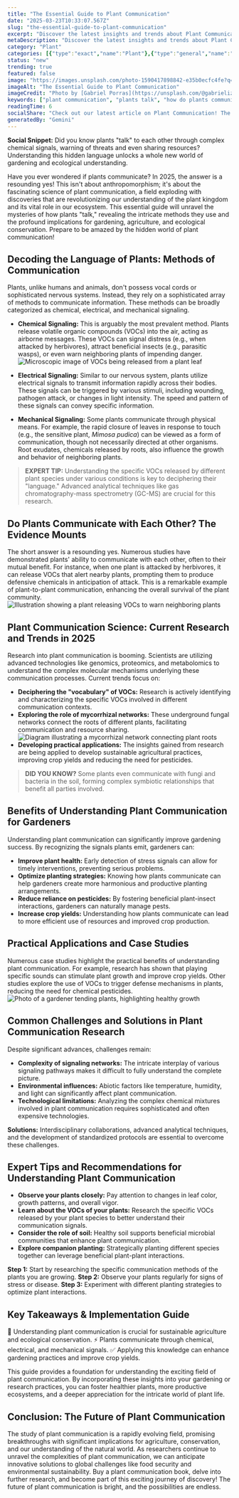 ```yaml
---
title: "The Essential Guide to Plant Communication"
date: "2025-03-23T10:33:07.567Z"
slug: "the-essential-guide-to-plant-communication"
excerpt: "Discover the latest insights and trends about Plant Communication. This comprehensive guide covers everything you need to know about Plant Communication in 2025."
metaDescription: "Discover the latest insights and trends about Plant Communication. This comprehensive guide covers everything you need to know about Plant Communication in..."
category: "Plant"
categories: [{"type":"exact","name":"Plant"},{"type":"general","name":"Ecology"},{"type":"medium","name":"Chemical Ecology"},{"type":"specific","name":"Allelopathy"},{"type":"niche","name":"Volatile Organic Compounds"}]
status: "new"
trending: true
featured: false
image: "https://images.unsplash.com/photo-1590417898842-e35b0ecfc4fe?q=85&w=1200&fit=max&fm=webp&auto=compress"
imageAlt: "The Essential Guide to Plant Communication"
imageCredit: "Photo by [Gabriel Porras](https://unsplash.com/@gabrielizalo) on Unsplash"
keywords: ["plant communication", "plants talk", "how do plants communicate", "plant communication methods", "do plants communicate with each other", "plant communication science", "buy plant communication book", "plant communication research", "benefits of understanding plant communication", "plant communication for gardeners"]
readingTime: 6
socialShare: "Check out our latest article on Plant Communication! The Essential Guide to Plant Communication #plant communication #plants talk #how do plants communicate"
generatedBy: "Gemini"
---
```




**Social Snippet:**  Did you know plants "talk" to each other through complex chemical signals, warning of threats and even sharing resources? Understanding this hidden language unlocks a whole new world of gardening and ecological understanding.

Have you ever wondered if plants communicate?  In 2025, the answer is a resounding yes!  This isn't about anthropomorphism; it's about the fascinating science of plant communication, a field exploding with discoveries that are revolutionizing our understanding of the plant kingdom and its vital role in our ecosystem. This essential guide will unravel the mysteries of how plants "talk," revealing the intricate methods they use and the profound implications for gardening, agriculture, and ecological conservation. Prepare to be amazed by the hidden world of plant communication!

##  Decoding the Language of Plants: Methods of Communication

Plants, unlike humans and animals, don't possess vocal cords or sophisticated nervous systems.  Instead, they rely on a sophisticated array of methods to communicate information.  These methods can be broadly categorized as chemical, electrical, and mechanical signaling.

* **Chemical Signaling:** This is arguably the most prevalent method.  Plants release volatile organic compounds (VOCs) into the air, acting as airborne messages.  These VOCs can signal distress (e.g., when attacked by herbivores), attract beneficial insects (e.g., parasitic wasps), or even warn neighboring plants of impending danger.  ![Microscopic image of VOCs being released from a plant leaf](https://images.unsplash.com/photo-1607296393394-6e25d0fc15cc?q=85&w=1200&fit=max&fm=webp&auto=compress)

* **Electrical Signaling:** Similar to our nervous system, plants utilize electrical signals to transmit information rapidly across their bodies.  These signals can be triggered by various stimuli, including wounding, pathogen attack, or changes in light intensity.  The speed and pattern of these signals can convey specific information.

* **Mechanical Signaling:** Some plants communicate through physical means.  For example, the rapid closure of leaves in response to touch (e.g., the sensitive plant, *Mimosa pudica*) can be viewed as a form of communication, though not necessarily directed at other organisms.  Root exudates, chemicals released by roots, also influence the growth and behavior of neighboring plants.

> **EXPERT TIP:** Understanding the specific VOCs released by different plant species under various conditions is key to deciphering their "language."  Advanced analytical techniques like gas chromatography-mass spectrometry (GC-MS) are crucial for this research.

## Do Plants Communicate with Each Other?  The Evidence Mounts

The short answer is a resounding yes.  Numerous studies have demonstrated plants' ability to communicate with each other, often to their mutual benefit.  For instance, when one plant is attacked by herbivores, it can release VOCs that alert nearby plants, prompting them to produce defensive chemicals in anticipation of attack. This is a remarkable example of plant-to-plant communication, enhancing the overall survival of the plant community. ![Illustration showing a plant releasing VOCs to warn neighboring plants](https://images.unsplash.com/photo-1534859108275-a3a6f52f0d46?q=85&w=1200&fit=max&fm=webp&auto=compress)

## Plant Communication Science: Current Research and Trends in 2025

Research into plant communication is booming.  Scientists are utilizing advanced technologies like genomics, proteomics, and metabolomics to understand the complex molecular mechanisms underlying these communication processes.  Current trends focus on:

* **Deciphering the "vocabulary" of VOCs:**  Research is actively identifying and characterizing the specific VOCs involved in different communication contexts.
* **Exploring the role of mycorrhizal networks:**  These underground fungal networks connect the roots of different plants, facilitating communication and resource sharing.  ![Diagram illustrating a mycorrhizal network connecting plant roots](https://images.unsplash.com/photo-1515169067868-5387ec356754?q=85&w=1200&fit=max&fm=webp&auto=compress)
* **Developing practical applications:** The insights gained from research are being applied to develop sustainable agricultural practices, improving crop yields and reducing the need for pesticides.

> **DID YOU KNOW?** Some plants even communicate with fungi and bacteria in the soil, forming complex symbiotic relationships that benefit all parties involved.

## Benefits of Understanding Plant Communication for Gardeners

Understanding plant communication can significantly improve gardening success.  By recognizing the signals plants emit, gardeners can:

* **Improve plant health:**  Early detection of stress signals can allow for timely interventions, preventing serious problems.
* **Optimize planting strategies:**  Knowing how plants communicate can help gardeners create more harmonious and productive planting arrangements.
* **Reduce reliance on pesticides:**  By fostering beneficial plant-insect interactions, gardeners can naturally manage pests.
* **Increase crop yields:**  Understanding how plants communicate can lead to more efficient use of resources and improved crop production.

##  Practical Applications and Case Studies

Numerous case studies highlight the practical benefits of understanding plant communication.  For example, research has shown that playing specific sounds can stimulate plant growth and improve crop yields.  Other studies explore the use of VOCs to trigger defense mechanisms in plants, reducing the need for chemical pesticides.  ![Photo of a gardener tending plants, highlighting healthy growth](https://images.unsplash.com/photo-1715576858936-5f3e0249673f?q=85&w=1200&fit=max&fm=webp&auto=compress)

## Common Challenges and Solutions in Plant Communication Research

Despite significant advances, challenges remain:

* **Complexity of signaling networks:**  The intricate interplay of various signaling pathways makes it difficult to fully understand the complete picture.
* **Environmental influences:**  Abiotic factors like temperature, humidity, and light can significantly affect plant communication.
* **Technological limitations:**  Analyzing the complex chemical mixtures involved in plant communication requires sophisticated and often expensive technologies.

**Solutions:** Interdisciplinary collaborations, advanced analytical techniques, and the development of standardized protocols are essential to overcome these challenges.

## Expert Tips and Recommendations for Understanding Plant Communication

* **Observe your plants closely:** Pay attention to changes in leaf color, growth patterns, and overall vigor.
* **Learn about the VOCs of your plants:** Research the specific VOCs released by your plant species to better understand their communication signals.
* **Consider the role of soil:**  Healthy soil supports beneficial microbial communities that enhance plant communication.
* **Explore companion planting:**  Strategically planting different species together can leverage beneficial plant-plant interactions.

**Step 1:** Start by researching the specific communication methods of the plants you are growing.
**Step 2:** Observe your plants regularly for signs of stress or disease.
**Step 3:** Experiment with different planting strategies to optimize plant interactions.

## Key Takeaways & Implementation Guide

🔑 Understanding plant communication is crucial for sustainable agriculture and ecological conservation.
⚡ Plants communicate through chemical, electrical, and mechanical signals.
✅ Applying this knowledge can enhance gardening practices and improve crop yields.

This guide provides a foundation for understanding the exciting field of plant communication.  By incorporating these insights into your gardening or research practices, you can foster healthier plants, more productive ecosystems, and a deeper appreciation for the intricate world of plant life.

## Conclusion: The Future of Plant Communication

The study of plant communication is a rapidly evolving field, promising breakthroughs with significant implications for agriculture, conservation, and our understanding of the natural world.  As researchers continue to unravel the complexities of plant communication, we can anticipate innovative solutions to global challenges like food security and environmental sustainability.  Buy a plant communication book, delve into further research, and become part of this exciting journey of discovery!  The future of plant communication is bright, and the possibilities are endless.
